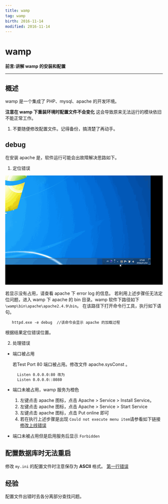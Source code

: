 ```yaml
---
title: wamp   
tag: wamp     
birth: 2016-11-14      
modified: 2016-11-14      
---
```


# wamp

**前言:讲解 wamp 的安装和配置**

---

## 概述
wamp 是一个集成了 PHP、mysql、apache 的开发环境。

**注意在 wamp 下重装环境时配置文件不会变化**
这会导致原来无法运行的模块依旧不能正常工作。
1. 不要随便修改配置文件。记得备份，搞清楚了再动手。


## debug
在安装 apache 是，软件运行可能会出故障解决思路如下。

1. 定位错误

![](../img/2016-11-14-apache.gif)

若显示没有占用，请查看 apache 下 error log 的信息。
若利用上述步骤任无法定位问题，进入 wamp 下 apache 的 bin 目录。wamp 软件下路径如下
`\wamp\bin\apache\apache2.4.9\bin`。
在该路径下打开命令行工具，执行如下语句。
```dos
   httpd.exe -e debug  //该命令会显示 apache 的加载过程
```
根据结果定位错误位置。

2. 处理错误

* 端口被占用

    若Test Port 80 端口被占用。修改文件 apache.sysConst 。

        Listen 0.0.0.0:80 改为
        Listen 0.0.0.0::8080

* 端口未被占用，wamp 服务为橙色
    1. 左键点击 apache 图标，点击 Apache > Service > Install Service。
    2. 左键点击 apache 图标，点击  Apache > Service > Start Service
    3. 左键点击 apache 图标，点击 Put online 即可
    4. 若在执行上述步骤是出现 `Could not execute menu item`请参看如下链接   
    [修改上线错误](http://stackoverflow.com/questions/10266656/could-not-execute-menu-item-internal-errorexception-when-changing-php-vers)

* 端口未被占用但是启用服务后显示 `Forbidden`

## 配置数据库时无法重启
修改 `my.ini` 的配置文件时注意保存为 **ASCII** 格式。
[第一行错误](http://stackoverflow.com/questions/8020297/mysql-my-cnf-file-found-option-without-preceding-group)

## 经验
配置文件出错时去各分离部分查找问题。